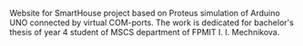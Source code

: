 Website for SmartHouse project based on Proteus simulation of Arduino UNO connected by virtual COM-ports.
The work is dedicated for bachelor's thesis of year 4 student of MSCS department of FPMIT I. I. Mechnikova.
